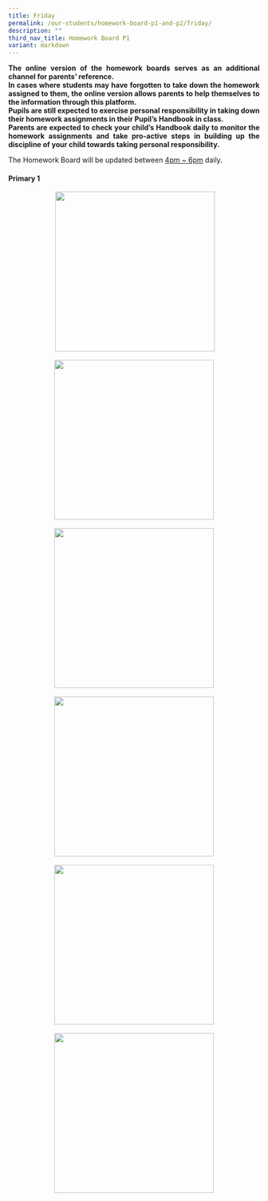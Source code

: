 ```yaml
---
title: Friday
permalink: /our-students/homework-board-p1-and-p2/friday/
description: ""
third_nav_title: Homework Board P1
variant: markdown
---
```

<p align="justify"><b>The online version of the homework boards serves as an additional channel for parents’ reference.<br>
In cases where students may have forgotten to take down the homework assigned to them, the online version allows parents to help themselves to the information through this platform.<br>
Pupils are still expected to exercise personal responsibility in taking down their homework assignments in their Pupil’s Handbook in class.<br>
Parents are expected to check your child’s Handbook daily to monitor the homework assignments and take pro-active steps in building up the discipline of your child towards taking personal responsibility.</b></p>
The Homework Board will be updated between <u>4pm ~ 6pm</u> daily. <br>

<h4>Primary 1</h4>

<p style="text-align: center;">&nbsp;<a style="margin-left: 1em; margin-right: 1em;" href="https://blogger.googleusercontent.com/img/b/R29vZ2xl/AVvXsEhzFPVNt9yXxq6oMpS1hICp2XzsBuI7xV1c8nVI_2XlsUGdet6UAPX7xF4zumAc8uvNOomfU8eFFehamhKv6CuOkleeflnUMOIciG5a2450xhJqKKtKndtwp-CXHhTybQWEs5FlwWYKIrGUpjG_4vZII0wGsryyPBiyAiDoHl6dp6V5X-hGk5hrC_LcJq0/s1280/photo1711086292.jpeg"><img width="320" src="https://blogger.googleusercontent.com/img/b/R29vZ2xl/AVvXsEhzFPVNt9yXxq6oMpS1hICp2XzsBuI7xV1c8nVI_2XlsUGdet6UAPX7xF4zumAc8uvNOomfU8eFFehamhKv6CuOkleeflnUMOIciG5a2450xhJqKKtKndtwp-CXHhTybQWEs5FlwWYKIrGUpjG_4vZII0wGsryyPBiyAiDoHl6dp6V5X-hGk5hrC_LcJq0/s320/photo1711086292.jpeg" height="320" data-original-width="1280" data-original-height="1280" border="0"></a></p><div style="clear: both; text-align: center;" class="separator"><a style="margin-left: 1em; margin-right: 1em;" href="https://blogger.googleusercontent.com/img/b/R29vZ2xl/AVvXsEgugblWuUfbY2uRvpKhsTTvXquTf_jctjlmtGTdQXqpvR1Lv6XytrLrqS0Y2WRmpI4nllwpMsxpR-GTt_Tqhr9kdQ0RGRdLFfKNmBCf3T4faRrSxjh_dlRGTiJ_t1IFFKXDcbumrbquIx-SRR2umzRmonrvZ_dm65QECkfEz9PwOiyiHUQGOAcsZpeQ5Bk/s1280/photo1711086292%20(1).jpeg"><img width="320" src="https://blogger.googleusercontent.com/img/b/R29vZ2xl/AVvXsEgugblWuUfbY2uRvpKhsTTvXquTf_jctjlmtGTdQXqpvR1Lv6XytrLrqS0Y2WRmpI4nllwpMsxpR-GTt_Tqhr9kdQ0RGRdLFfKNmBCf3T4faRrSxjh_dlRGTiJ_t1IFFKXDcbumrbquIx-SRR2umzRmonrvZ_dm65QECkfEz9PwOiyiHUQGOAcsZpeQ5Bk/s320/photo1711086292%20(1).jpeg" height="320" data-original-width="1280" data-original-height="1280" border="0"></a></div><div style="clear: both; text-align: center;" class="separator"><br></div><div style="clear: both; text-align: center;" class="separator"><a style="margin-left: 1em; margin-right: 1em;" href="https://blogger.googleusercontent.com/img/b/R29vZ2xl/AVvXsEg1saaopEgbPhZmMaVsuH-moY0J23D5XxKL7z5u31uxSWoLjMkmwjdliQg0ehYb1tWYuH-CdCLeMneKk_wAh2eIwnycsCOsKyXTOBRyZYIOVybRFLhns8oXYYaM9VdweiLF4LaU-QQc15ZJBHquF6orxXaS9UQaPTiPuyZEbmjhskAhyphenhyphen5xW6eEKXHARZOg/s1280/photo1711086292%20(3).jpeg"><img width="320" src="https://blogger.googleusercontent.com/img/b/R29vZ2xl/AVvXsEg1saaopEgbPhZmMaVsuH-moY0J23D5XxKL7z5u31uxSWoLjMkmwjdliQg0ehYb1tWYuH-CdCLeMneKk_wAh2eIwnycsCOsKyXTOBRyZYIOVybRFLhns8oXYYaM9VdweiLF4LaU-QQc15ZJBHquF6orxXaS9UQaPTiPuyZEbmjhskAhyphenhyphen5xW6eEKXHARZOg/s320/photo1711086292%20(3).jpeg" height="320" data-original-width="1280" data-original-height="1280" border="0"></a></div><br><div style="clear: both; text-align: center;" class="separator"><a style="margin-left: 1em; margin-right: 1em;" href="https://blogger.googleusercontent.com/img/b/R29vZ2xl/AVvXsEgPsSFO_GbqATgVs4ikw7On51zLmhbuMlaDB0V_HxGlmOV5jnNFGQB3W_EOsWDb-HCSeDDh_1pT6TE1DNmaws6hPDxvnOWL8rDOJ2YLE-LTLbkirBx7-0spgAu1VKGhwRSbu0715gfSIA-PPkr_TQ_WgTtlebX9DQP64JKtDET8OuZjeVMN5b2YNafYvZE/s1280/photo1711086292%20(2).jpeg"><img width="320" src="https://blogger.googleusercontent.com/img/b/R29vZ2xl/AVvXsEgPsSFO_GbqATgVs4ikw7On51zLmhbuMlaDB0V_HxGlmOV5jnNFGQB3W_EOsWDb-HCSeDDh_1pT6TE1DNmaws6hPDxvnOWL8rDOJ2YLE-LTLbkirBx7-0spgAu1VKGhwRSbu0715gfSIA-PPkr_TQ_WgTtlebX9DQP64JKtDET8OuZjeVMN5b2YNafYvZE/s320/photo1711086292%20(2).jpeg" height="320" data-original-width="1280" data-original-height="1280" border="0"></a></div><div style="clear: both; text-align: center;" class="separator"><br></div><div style="clear: both; text-align: center;" class="separator"><a style="margin-left: 1em; margin-right: 1em;" href="https://blogger.googleusercontent.com/img/b/R29vZ2xl/AVvXsEir1xlT580T0p73cUfSxhbLlq0sRR76Z2yEVH6Gc61GI7lxGVVYKfuYPVy7WuMhuIzy8V7PV5aJRweJoIdKSNlouvO7VNIXsWeCMQ6_9y36qu6Bq2ukLBKHlqddS1FIaj1l76ijIyWA9xFT-owBWO0HEdq2cnY04kagaRbp1PoM7Xnd9qOUE6iIvVJaDuw/s1280/photo1711086292%20(5).jpeg"><img width="320" src="https://blogger.googleusercontent.com/img/b/R29vZ2xl/AVvXsEir1xlT580T0p73cUfSxhbLlq0sRR76Z2yEVH6Gc61GI7lxGVVYKfuYPVy7WuMhuIzy8V7PV5aJRweJoIdKSNlouvO7VNIXsWeCMQ6_9y36qu6Bq2ukLBKHlqddS1FIaj1l76ijIyWA9xFT-owBWO0HEdq2cnY04kagaRbp1PoM7Xnd9qOUE6iIvVJaDuw/s320/photo1711086292%20(5).jpeg" height="320" data-original-width="1280" data-original-height="1280" border="0"></a></div><br><div style="clear: both; text-align: center;" class="separator"><a style="margin-left: 1em; margin-right: 1em;" href="https://blogger.googleusercontent.com/img/b/R29vZ2xl/AVvXsEh3OLE0Uz1Jih0jr6RjgA-7z7TThTZqn_BZlyGaEZbuo25PnXwsJ1rnm2Xx96a8_9-s60fEJSE4sbeeAaOehfKa1k6KNHxe84HJvuIBtCSKXVeYYV8k8WrvhyphenhyphenGUrP_xP9lSQDhmyzlF2eVk_Z9B6KLqNULyyr1fNZoK0hzLwyDGbo961YXbsA0ASDi1jj8/s1280/photo1711086292%20(4).jpeg"><img width="320" src="https://blogger.googleusercontent.com/img/b/R29vZ2xl/AVvXsEh3OLE0Uz1Jih0jr6RjgA-7z7TThTZqn_BZlyGaEZbuo25PnXwsJ1rnm2Xx96a8_9-s60fEJSE4sbeeAaOehfKa1k6KNHxe84HJvuIBtCSKXVeYYV8k8WrvhyphenhyphenGUrP_xP9lSQDhmyzlF2eVk_Z9B6KLqNULyyr1fNZoK0hzLwyDGbo961YXbsA0ASDi1jj8/s320/photo1711086292%20(4).jpeg" height="320" data-original-width="1280" data-original-height="1280" border="0"></a></div><br><div style="clear: both; text-align: center;" class="separator"><br></div><br><div style="clear: both; text-align: center;" class="separator"><br></div><br>